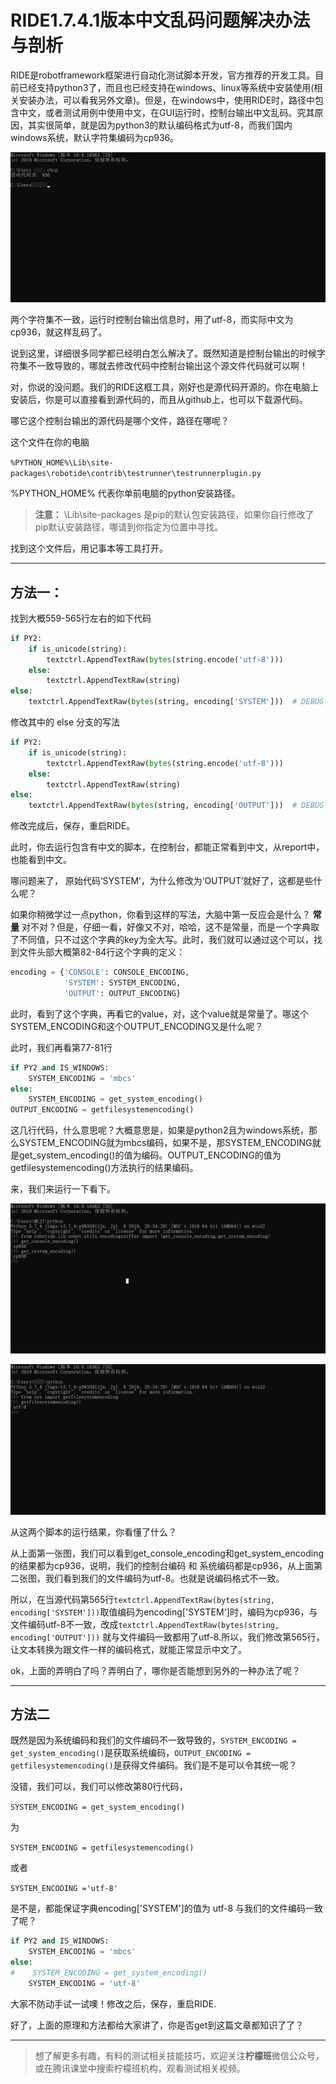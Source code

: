 # RIDE1.7.4.1版本中文乱码问题解决办法与剖析

RIDE是robotframework框架进行自动化测试脚本开发，官方推荐的开发工具。目前已经支持python3了，而且也已经支持在windows、linux等系统中安装使用(相关安装办法，可以看我另外文章)。但是，在windows中，使用RIDE时，路径中包含中文，或者测试用例中使用中文，在GUI运行时，控制台输出中文乱码。究其原因，其实很简单，就是因为python3的默认编码格式为utf-8，而我们国内windows系统，默认字符集编码为cp936。

![Snipaste_20200412_104408](image/Snipaste_20200412_104408.png)

两个字符集不一致，运行时控制台输出信息时，用了utf-8，而实际中文为cp936，就这样乱码了。

说到这里，详细很多同学都已经明白怎么解决了。既然知道是控制台输出的时候字符集不一致导致的，哪就去修改代码中控制台输出这个源文件代码就可以啊！

对，你说的没问题。我们的RIDE这框工具，刚好也是源代码开源的。你在电脑上安装后，你是可以直接看到源代码的，而且从github上，也可以下载源代码。

哪它这个控制台输出的源代码是哪个文件，路径在哪呢？

这个文件在你的电脑 

`%PYTHON_HOME%\Lib\site-packages\robotide\contrib\testrunner\testrunnerplugin.py`

%PYTHON_HOME% 代表你单前电脑的python安装路径。

> **注意：** \Lib\site-packages 是pip的默认包安装路径，如果你自行修改了pip默认安装路径，哪请到你指定为位置中寻找。

找到这个文件后，用记事本等工具打开。

---

## 方法一：

找到大概559-565行左右的如下代码

```python
if PY2:
    if is_unicode(string):
        textctrl.AppendTextRaw(bytes(string.encode('utf-8')))
    else:
        textctrl.AppendTextRaw(string)
else:
    textctrl.AppendTextRaw(bytes(string, encoding['SYSTEM']))  # DEBUG .encode('utf-8'))
```

修改其中的 else 分支的写法

```python
if PY2:
    if is_unicode(string):
        textctrl.AppendTextRaw(bytes(string.encode('utf-8')))
    else:
        textctrl.AppendTextRaw(string)
else:
    textctrl.AppendTextRaw(bytes(string, encoding['OUTPUT']))  # DEBUG .encode('utf-8'))
```

修改完成后，保存，重启RIDE。

此时，你去运行包含有中文的脚本，在控制台，都能正常看到中文，从report中，也能看到中文。

哪问题来了， 原始代码‘SYSTEM’，为什么修改为‘OUTPUT’就好了，这都是些什么呢？

如果你稍微学过一点python，你看到这样的写法，大脑中第一反应会是什么？ **常量** 对不对？但是，仔细一看，好像又不对，哈哈，这不是常量，而是一个字典取了不同值，只不过这个字典的key为全大写。此时，我们就可以通过这个可以，找到文件头部大概第82-84行这个字典的定义：

```python
encoding = {'CONSOLE': CONSOLE_ENCODING,
            'SYSTEM': SYSTEM_ENCODING,
            'OUTPUT': OUTPUT_ENCODING}
```

此时，看到了这个字典，再看它的value，对，这个value就是常量了。哪这个SYSTEM_ENCODING和这个OUTPUT_ENCODING又是什么呢？

此时，我们再看第77-81行

```python
if PY2 and IS_WINDOWS:
    SYSTEM_ENCODING = 'mbcs'
else:
    SYSTEM_ENCODING = get_system_encoding()
OUTPUT_ENCODING = getfilesystemencoding()
```

这几行代码，什么意思呢？大概意思是，如果是python2且为windows系统，那么SYSTEM_ENCODING就为mbcs编码，如果不是，那SYSTEM_ENCODING就是get_system_encoding()的值为编码。OUTPUT_ENCODING的值为getfilesystemencoding()方法执行的结果编码。

来，我们来运行一下看下。

![Snipaste_20200412_112601](image/Snipaste_20200412_112601.png)

![Snipaste_20200412_112753](image/Snipaste_20200412_112753.png)

从这两个脚本的运行结果，你看懂了什么？

从上面第一张图，我们可以看到get_console_encoding和get_system_encoding 的结果都为cp936，说明，我们的控制台编码 和 系统编码都是cp936，从上面第二张图，我们看到我们的文件编码为utf-8。也就是说编码格式不一致。

所以，在当源代码第565行`textctrl.AppendTextRaw(bytes(string, encoding['SYSTEM']))`取值编码为encoding['SYSTEM']时，编码为cp936，与文件编码utf-8不一致，改成`textctrl.AppendTextRaw(bytes(string, encoding['OUTPUT']))` 就与文件编码一致都用了utf-8.所以，我们修改第565行，让文本转换为跟文件一样的编码格式，就能正常显示中文了。

ok，上面的弄明白了吗？弄明白了，哪你是否能想到另外的一种办法了呢？

---

## 方法二

既然是因为系统编码和我们的文件编码不一致导致的，`SYSTEM_ENCODING = get_system_encoding()`是获取系统编码，`OUTPUT_ENCODING = getfilesystemencoding()`是获得文件编码。我们是不是可以令其统一呢？

没错，我们可以，我们可以修改第80行代码，

`SYSTEM_ENCODING = get_system_encoding()`

为

`SYSTEM_ENCODING = getfilesystemencoding()`

或者

`SYSTEM_ENCODING ='utf-8'`

是不是，都能保证字典encoding['SYSTEM']的值为 utf-8 与我们的文件编码一致了呢？

```python
if PY2 and IS_WINDOWS:
    SYSTEM_ENCODING = 'mbcs'
else:
#    SYSTEM_ENCODING = get_system_encoding()
    SYSTEM_ENCODING = 'utf-8'
```

大家不防动手试一试噢！修改之后，保存，重启RIDE.

好了，上面的原理和方法都给大家讲了，你是否get到这篇文章都知识了了？

---

> 想了解更多有趣，有料的测试相关技能技巧，欢迎关注**柠檬班**微信公众号，或在腾讯课堂中搜索柠檬班机构，观看测试相关视频。

